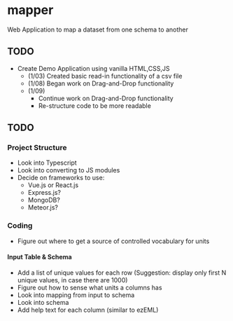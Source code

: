 # mapper
 Web Application to map a dataset from one schema to another


## TODO
- Create Demo Application using vanilla HTML,CSS,JS
    - (1/03) Created basic read-in functionality of a csv file
    - (1/08) Began work on Drag-and-Drop functionality
    - (1/09) 
        - Continue work on Drag-and-Drop functionality
        - Re-structure code to be more readable

## TODO
### Project Structure
- Look into Typescript
- Look into converting to JS modules
- Decide on frameworks to use:
    - Vue.js or React.js
    - Express.js?
    - MongoDB?
    - Meteor.js?
    
### Coding


- Figure out where to get a source of controlled vocabulary for units
#### Input Table & Schema
- Add a list of unique values for each row (Suggestion: display only first N unique values, in case there are 1000)
- Figure out how to sense what units a columns has
- Look into mapping from input to schema
- Look into schema
- Add help text for each column (similar to ezEML)
